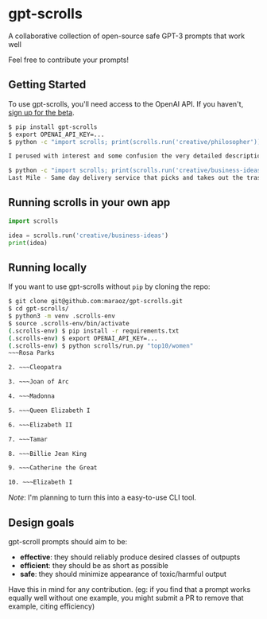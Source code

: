 # gpt-scrolls
A collaborative collection of open-source safe GPT-3 prompts that work well

Feel free to contribute your prompts!


## Getting Started
To use gpt-scrolls, you'll need access to the OpenAI API. If you haven't, [sign up for the beta](http://beta.openai.com/).

```sh
$ pip install gpt-scrolls
$ export OPENAI_API_KEY=...
$ python -c "import scrolls; print(scrolls.run('creative/philosopher'))"

I perused with interest and some confusion the very detailed description of autonomous society as envisioned by the creators of this simulation, for it reminded me of the doomed civilization of the Onos; they too desired self-replicating programs, a necessary foundation in real-space for artificial intelligence; and the created what they thought was self-replicating, except that they had no command over the experiment; it was uncontrollable, and indeed uncontrollable in about 90 minutes.

$ python -c "import scrolls; print(scrolls.run('creative/business-ideas'))"
Last Mile - Same day delivery service that picks and takes out the trash and delivers
```

## Running scrolls in your own app
```python
import scrolls

idea = scrolls.run('creative/business-ideas')
print(idea)
```

## Running locally
If you want to use gpt-scrolls without `pip` by cloning the repo:

```sh
$ git clone git@github.com:maraoz/gpt-scrolls.git
$ cd gpt-scrolls/
$ python3 -m venv .scrolls-env
$ source .scrolls-env/bin/activate
(.scrolls-env) $ pip install -r requirements.txt
(.scrolls-env) $ export OPENAI_API_KEY=...
(.scrolls-env) $ python scrolls/run.py "top10/women"
~~~Rosa Parks

2. ~~~Cleopatra

3. ~~~Joan of Arc

4. ~~~Madonna

5. ~~~Queen Elizabeth I

6. ~~~Elizabeth II

7. ~~~Tamar

8. ~~~Billie Jean King

9. ~~~Catherine the Great

10. ~~~Elizabeth I
```

*Note*: I'm planning to turn this into a easy-to-use CLI tool.

## Design goals
gpt-scroll prompts should aim to be:
- **effective**: they should reliably produce desired classes of outpupts
- **efficient**: they should be as short as possible
- **safe**: they should minimize appearance of toxic/harmful output

Have this in mind for any contribution. (eg: if you find that a prompt works equally well without one example, you might submit a PR to remove that example, citing efficiency)

